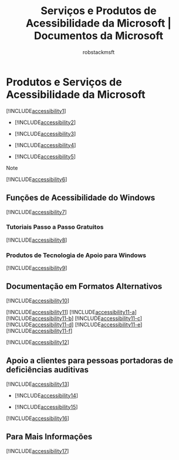 ﻿---
title: "Serviços e Produtos de Acessibilidade da Microsoft | Documentos da Microsoft"
description: "Detalhes sobre produtos e serviços de acessibilidade da Microsoft."
keywords: 
author: robstackmsft
ms.author: robstack
manager: angrobe
ms.date: 12/30/2016
ms.topic: reference
ms.prod: 
ms.service: microsoft-intune
ms.technology: 
ms.assetid: b23d4007-1866-42e9-b6cb-d45408562da4
ms.reviewer: jeffgilb
ms.suite: ems
ms.custom: intune-classic
translationtype: Human Translation
ms.sourcegitcommit: 9e3d509cf404c89b27f92ad54c900e927ce3878b
ms.openlocfilehash: a848e92be9896016159533c0ba7291fe193a217a


---

# <a name="accessibility-products-and-services-from-microsoft"></a>Produtos e Serviços de Acessibilidade da Microsoft
[!INCLUDE[accessibility1](./includes/accessibility1_md.md)]

-   [!INCLUDE[accessibility2](./includes/accessibility2_md.md)]

-   [!INCLUDE[accessibility3](./includes/accessibility3_md.md)]

-   [!INCLUDE[accessibility4](./includes/accessibility4_md.md)]

-   [!INCLUDE[accessibility5](./includes/accessibility5_md.md)]

> [!NOTE]
> [!INCLUDE[accessibility6](./includes/accessibility6_md.md)]

## <a name="accessibility-features-of-windows"></a>Funções de Acessibilidade do Windows
[!INCLUDE[accessibility7](./includes/accessibility7_md.md)]

### <a name="free-step-by-step-tutorials"></a>Tutoriais Passo a Passo Gratuitos
[!INCLUDE[accessibility8](./includes/accessibility8_md.md)]

### <a name="assistive-technology-products-for-windows"></a>Produtos de Tecnologia de Apoio para Windows
[!INCLUDE[accessibility9](./includes/accessibility9_md.md)]

## <a name="documentation-in-alternative-formats"></a>Documentação em Formatos Alternativos
[!INCLUDE[accessibility10](./includes/accessibility10_md.md)]

[!INCLUDE[accessibility11](./includes/accessibility11_md.md)]
[!INCLUDE[accessibility11-a](./includes/accessibility11-a_md.md)]
[!INCLUDE[accessibility11-b](./includes/accessibility11-b_md.md)]
[!INCLUDE[accessibility11-c](./includes/accessibility11-c_md.md)]
[!INCLUDE[accessibility11-d](./includes/accessibility11-d_md.md)]
[!INCLUDE[accessibility11-e](./includes/accessibility11-e_md.md)]
[!INCLUDE[accessibility11-f](./includes/accessibility11-f_md.md)]

[!INCLUDE[accessibility12](./includes/accessibility12_md.md)]

## <a name="customer-service-for-people-with-hearing-impairments"></a>Apoio a clientes para pessoas portadoras de deficiências auditivas
[!INCLUDE[accessibility13](./includes/accessibility13_md.md)]

-   [!INCLUDE[accessibility14](./includes/accessibility14_md.md)]

-   [!INCLUDE[accessibility15](./includes/accessibility15_md.md)]

[!INCLUDE[accessibility16](./includes/accessibility16_md.md)]

## <a name="for-more-information"></a>Para Mais Informações
[!INCLUDE[accessibility17](./includes/accessibility17_md.md)]



<!--HONumber=Dec16_HO5-->


